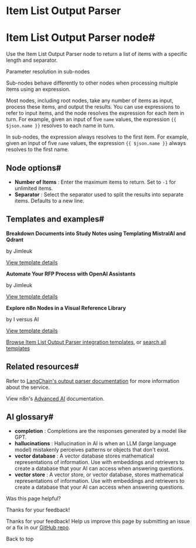 # Item List Output Parser

[ ](https://github.com/n8n-io/n8n-docs/edit/main/docs/integrations/builtin/cluster-nodes/sub-nodes/n8n-nodes-langchain.outputparseritemlist.md "Edit this page")

# Item List Output Parser node#

Use the Item List Output Parser node to return a list of items with a specific length and separator.

Parameter resolution in sub-nodes

Sub-nodes behave differently to other nodes when processing multiple items using an expression.

Most nodes, including root nodes, take any number of items as input, process these items, and output the results. You can use expressions to refer to input items, and the node resolves the expression for each item in turn. For example, given an input of five `name` values, the expression `{{ $json.name }}` resolves to each name in turn.

In sub-nodes, the expression always resolves to the first item. For example, given an input of five `name` values, the expression `{{ $json.name }}` always resolves to the first name.

## Node options#

  * **Number of Items** : Enter the maximum items to return. Set to `-1` for unlimited items.
  * **Separator** : Select the separator used to split the results into separate items. Defaults to a new line.



## Templates and examples#

**Breakdown Documents into Study Notes using Templating MistralAI and Qdrant**

by Jimleuk

[View template details](https://n8n.io/workflows/2339-breakdown-documents-into-study-notes-using-templating-mistralai-and-qdrant/)

**Automate Your RFP Process with OpenAI Assistants**

by Jimleuk

[View template details](https://n8n.io/workflows/2321-automate-your-rfp-process-with-openai-assistants/)

**Explore n8n Nodes in a Visual Reference Library**

by I versus AI

[View template details](https://n8n.io/workflows/3891-explore-n8n-nodes-in-a-visual-reference-library/)

[Browse Item List Output Parser integration templates](https://n8n.io/integrations/item-list-output-parser/), or [search all templates](https://n8n.io/workflows/)

## Related resources#

Refer to [LangChain's output parser documentation](https://js.langchain.com/docs/concepts/output_parsers) for more information about the service.

View n8n's [Advanced AI](../../../../../advanced-ai/) documentation.

## AI glossary#

  * **completion** : Completions are the responses generated by a model like GPT.
  * **hallucinations** : Hallucination in AI is when an LLM (large language model) mistakenly perceives patterns or objects that don't exist.
  * **vector database** : A vector database stores mathematical representations of information. Use with embeddings and retrievers to create a database that your AI can access when answering questions.
  * **vector store** : A vector store, or vector database, stores mathematical representations of information. Use with embeddings and retrievers to create a database that your AI can access when answering questions.

Was this page helpful? 

Thanks for your feedback! 

Thanks for your feedback! Help us improve this page by submitting an issue or a fix in our [GitHub repo](https://github.com/n8n-io/n8n-docs). 

Back to top 
